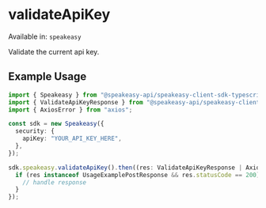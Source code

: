 # validateApiKey
Available in: `speakeasy`

Validate the current api key.

## Example Usage
```typescript
import { Speakeasy } from "@speakeasy-api/speakeasy-client-sdk-typescript";
import { ValidateApiKeyResponse } from "@speakeasy-api/speakeasy-client-sdk-typescript/dist/sdk/models/operations";
import { AxiosError } from "axios";

const sdk = new Speakeasy({
  security: {
    apiKey: "YOUR_API_KEY_HERE",
  },
});

sdk.speakeasy.validateApiKey().then((res: ValidateApiKeyResponse | AxiosError) => {
  if (res instanceof UsageExamplePostResponse && res.statusCode == 200) {
    // handle response
  }
});
```